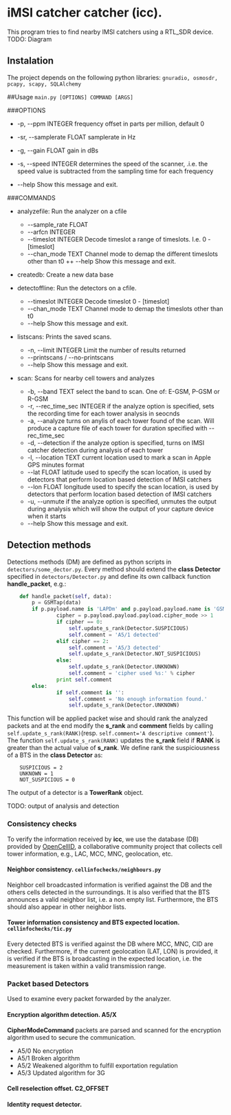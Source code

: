 # iMSI catcher catcher (icc).


This program tries to find nearby IMSI catchers using a RTL_SDR device.
TODO: Diagram
## Instalation
The project depends on the following python libraries:
```gnuradio, osmosdr, pcapy, scapy, SQLAlchemy```

##Usage
```main.py [OPTIONS] COMMAND [ARGS]```

###OPTIONS
+ -p, --ppm INTEGER        frequency offset in parts per million, default 0

+ -sr, --samplerate FLOAT  samplerate in Hz

+ -g, --gain FLOAT gain in dBs

+ -s, --speed INTEGER      determines the speed of the scanner, .i.e. the speed value is subtracted from the sampling time for each frequency

+ --help                   Show this message and exit.

###COMMANDS
+ analyzefile:  Run the analyzer on a cfile
  +  --sample_rate FLOAT
  +  --arfcn INTEGER
  +  --timeslot INTEGER   Decode timeslot a range of timeslots. I.e. 0 - [timeslot]
  +  --chan_mode TEXT     Channel mode to demap the different timeslots other than t0
  ++ --help               Show this message and exit.
+ createdb:     Create  a new data base

+ detectoffline: Run the detectors on a cfile.

  + --timeslot INTEGER  Decode timeslot 0 - [timeslot]
  + --chan_mode TEXT    Channel mode to demap the timeslots other than t0
  + --help              Show this message and exit.

+ listscans:    Prints the saved scans.
  + -n, --limit INTEGER             Limit the number of results returned
  + --printscans / --no-printscans
  + --help                          Show this message and exit.

+ scan:         Scans for nearby cell towers and analyzes
  + -b, --band TEXT             select the band to scan. One of: E-GSM, P-GSM or
                              R-GSM
  + -r, --rec_time_sec INTEGER  if the analyze option is specified, sets the
                              recording time for each tower analysis in
                              seocnds
  + -a, --analyze               turns on anylis of each tower found of the scan.
                              Will produce a capture file of each tower for
                              duration specified with --rec_time_sec
  + -d, --detection             if the analyze option is specified, turns on
                              IMSI catcher detection during analysis of each
                              tower
  + -l, --location TEXT         current location used to mark a scan in Apple
                              GPS minutes format
  + --lat FLOAT                 latitude used to specify the scan location, is
                              used by detectors that perform location based
                              detection of IMSI catchers
  + --lon FLOAT                 longitude used to specify the scan location, is
                              used by detectors that perform location based
                              detection of IMSI catchers
  + -u, --unmute                if the analyze option is specified, unmutes the
                              output during analysis which will show the
                              output of your capture device when it starts
  + --help                      Show this message and exit.

## Detection methods

Detections methods (DM) are defined as python scripts in ```detectors/some_dector.py```. Every method should extend the **class Detector** specified in ```detectors/Detector.py``` and define its own callback function **handle_packet**, e.g.:

```python
    def handle_packet(self, data):
        p = GSMTap(data)
        if p.payload.name is 'LAPDm' and p.payload.payload.name is 'GSMAIFDTAP' and p.payload.payload.payload.name is 'CipherModeCommand':
                cipher = p.payload.payload.payload.cipher_mode >> 1
                if cipher == 0:
                    self.update_s_rank(Detector.SUSPICIOUS)
                    self.comment = 'A5/1 detected'
                elif cipher == 2:
                    self.comment = 'A5/3 detected'
                    self.update_s_rank(Detector.NOT_SUSPICIOUS)
                else:
                    self.update_s_rank(Detector.UNKNOWN)
                    self.comment = 'cipher used %s:' % cipher
                print self.comment
        else:
                if self.comment is '':
                    self.comment = 'No enough information found.'
                    self.update_s_rank(Detector.UNKNOWN)
```
This function will be applied packet wise and should rank the analyzed packets and at the end modify the **s_rank** and **comment** fields by calling ```self.update_s_rank(RANK)```(resp. ```self.comment='A descriptive comment'```).
The function ```self.update_s_rank(RANK)``` updates the **s_rank** field if **RANK** is greater than the actual value of **s_rank**.
We define rank the suspiciousness of a BTS in the **class Detector** as:
```
    SUSPICIOUS = 2
    UNKNOWN = 1
    NOT_SUSPICIOUS = 0
```

The output of a detector is a **TowerRank** object.

TODO: output of analysis and detection

### Consistency checks

To verify the information received by **icc**, we use the database (DB) provided by [OpenCellID](http://wiki.opencellid.org/wiki/What_is_OpenCellID), a collaborative community project that collects cell tower information, e.g., LAC, MCC, MNC, geolocation, etc.
#### Neighbor consistency. ```cellinfochecks/neighbours.py```
Neighbor cell broadcasted information is verified against the DB and the others cells detected in the surroundings. It is also verified that the BTS announces a valid neighbor list, i.e. a non empty list. Furthermore, the BTS should also appear in other neighbor lists.
#### Tower information consistency and BTS expected location. ```cellinfochecks/tic.py```
Every detected BTS is verified against the DB where MCC, MNC, CID are checked. Furthermore, if the current geolocation (LAT, LON) is provided, it is verified if the BTS is broadcasting in the expected location, i.e. the measurement is taken within a valid transmission range.


### Packet based Detectors
Used to examine every packet forwarded by the analyzer.
#### Encryption algorithm detection. A5/X

**CipherModeCommand** packets are parsed and scanned for the encryption algorithm used to secure the communication.
+ A5/0 No encryption
+ A5/1 Broken algorithm
+ A5/2 Weakened algorithm to fulfill exportation regulation
+ A5/3 Updated algorithm for 3G

#### Cell reselection offset. C2_OFFSET

#### Identity request detector.


